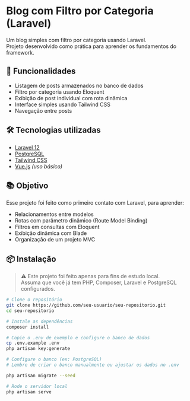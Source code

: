 # Blog com Filtro por Categoria (Laravel)

Um blog simples com filtro por categoria usando Laravel.  
Projeto desenvolvido como prática para aprender os fundamentos do framework.

## 🚀 Funcionalidades

- Listagem de posts armazenados no banco de dados
- Filtro por categoria usando Eloquent
- Exibição de post individual com rota dinâmica
- Interface simples usando Tailwind CSS
- Navegação entre posts

## 🛠️ Tecnologias utilizadas

- [Laravel 12](https://laravel.com/)
- [PostgreSQL](https://www.postgresql.org/)
- [Tailwind CSS](https://tailwindcss.com/)
- [Vue.js](https://vuejs.org/) *(uso básico)*

## 📚 Objetivo

Esse projeto foi feito como primeiro contato com Laravel, para aprender:
- Relacionamentos entre modelos
- Rotas com parâmetro dinâmico (Route Model Binding)
- Filtros em consultas com Eloquent
- Exibição dinâmica com Blade
- Organização de um projeto MVC

## 📦 Instalação

> ⚠️ Este projeto foi feito apenas para fins de estudo local.  
> Assuma que você já tem PHP, Composer, Laravel e PostgreSQL configurados.

```bash
# Clone o repositório
git clone https://github.com/seu-usuario/seu-repositorio.git
cd seu-repositorio

# Instale as dependências
composer install

# Copie o .env de exemplo e configure o banco de dados
cp .env.example .env
php artisan key:generate

# Configure o banco (ex: PostgreSQL)
# Lembre de criar o banco manualmente ou ajustar os dados no .env

php artisan migrate --seed

# Rode o servidor local
php artisan serve
